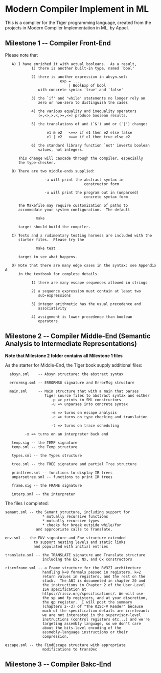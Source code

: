 # Modern Compiler Implement in ML

This is a compiler for the Tiger programming language, created from the projects in Modern Compiler Implementation in ML, by Appel.

## Milestone 1 -- Compiler Front-End


Please note that

       A) I have enriched it with actual booleans.  As a result,
                1) there is another built-in type, named `bool'

                2) there is another expression in absyn.sml:
                             exp = ...
                                 | BoolExp of bool
                   with concrete syntax `true' and `false'

                3) the `if' and 'while' statements no longer rely on
                   zero or non-zero to distinguish the cases

                4) the various equality and inequality operators
                   (=,<>,>,<,>=,<=) produce boolean results.

                5) the translations of and (`&') and or (`|') change:

                       e1 & e2   <==> if e1 then e2 else false
                       e1 | e2   <==> if e1 then true else e2

                6) the standard library function `not' inverts boolean
                   values, not integers.
               
          This change will cascade through the compiler, especially
          the type-checker.

       B) There are two middle-ends supplied:

                      -a will print the abstract syntax in
                                        constructor form

                      -u will print the program out in (unparsed)
                                        concrete syntax form

          The Makefile may require customization of paths to
          accommodate your system configuration.  The default

                  make

          target should build the compiler.

       C) Tests and a rudimentary testing harness are included with the
          starter files.  Please try the

                  make test

          target to see what happens.

       D) Note that there are many edge cases in the syntax: see Appendix A
          in the textbook for complete details.

                1) there are many escape sequences allowed in strings

                2) a sequence expression must contain at least two
                   sub-expressions

                3) integer arithmetic has the usual precedence and
                   associativity

                4) assignment is lower precedence than boolean
                   operators



## Milestone 2 -- Compiler Middle-End (Semantic Analysis to Intermediate Representations)

**Note that Milestone 2 folder contains all Milestone 1 files**

As the starter for Middle-End, the Tiger book supply additional files:

      absyn.sml    -- Absyn structure: the abstract syntax

      errormsg.sml -- ERRORMSG signature and ErrorMsg structure

      main.sml     -- Main structure that with a main that parses
                      Tiger source files to abstract syntax and either
                         -p => prints in SML constructors
                         -u => unparses into concrete syntax

                         -e => turns on escape analysis
                         -c => turns on type checking and translation

                         -t => turns on trace scheduling

			 -x => turns on an interpreter back end

       temp.sig -- the TEMP signature
       temp.sml -- the Temp structure

       types.sml -- the Types structure

       tree.sml -- the TREE signature and partial Tree structure

       printtree.sml -- functions to display IR trees
       unparsetree.sml -- functions to print IR trees

       frame.sig -- the FRAME signature

       interp.sml -- the interpreter

The files I completed:

    semant.sml -- the Semant structure, including support for
                     * mutually recursive functions
                     * mutually recursive types
                     * checks for break outside while/for
                  and appropriate calls to Translate.

    env.sml -- the ENV signature and Env structure extended
                 to support nesting levels and static links
                 and populated with initial entries

    translate.sml -- the TRANSLATE signature and Translate structure
                     including the Ex, Nx, and Cx constructors

    riscvframe.sml -- a Frame structure for the RV32I architecture
                     handling k=8 formals passed in registers, k=2
                     return values in registers, and the rest on the
                     stack.  The ABI is documented in chapter 20 and
                     the instructions in Chapter 2 of the User-Level
                     ISA specification at
                     https://riscv.org/specifications/. We will use
                     the sp and fp registers, and at your discretion,
                     the gp register.  I will post the summary
                     (chapters 2--3) of "The RISC-V Reader" because
                     much of the specification details are irrelevant:
                     we are not interested in the supervisor-level
                     instructions (control registers etc...) and we're
                     targeting assembly language, so we don't care
                     about the bits-level encoding of the
                     assmebly-language instructions or their
                     compression.

    escape.sml -- the FindEscape structure with appropriate
                     modifications to transDec


## Milestone 3 -- Compiler Bakc-End 

